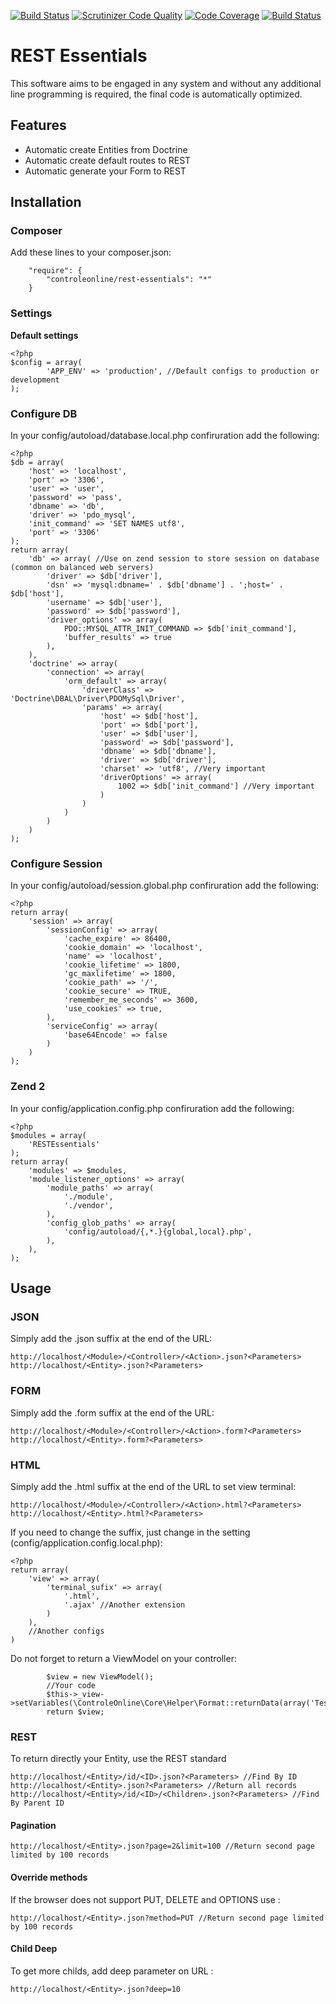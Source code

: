[![Build Status](https://travis-ci.org/ControleOnline/rest-essentials.svg)](https://travis-ci.org/ControleOnline/rest-essentials)
[![Scrutinizer Code Quality](https://scrutinizer-ci.com/g/ControleOnline/rest-essentials/badges/quality-score.png?b=master)](https://scrutinizer-ci.com/g/ControleOnline/rest-essentials/)
[![Code Coverage](https://scrutinizer-ci.com/g/ControleOnline/rest-essentials/badges/coverage.png?b=master)](https://scrutinizer-ci.com/g/ControleOnline/rest-essentials/)
[![Build Status](https://scrutinizer-ci.com/g/ControleOnline/rest-essentials/badges/build.png?b=master)](https://scrutinizer-ci.com/g/ControleOnline/rest-essentials/)

# REST Essentials #

This software aims to be engaged in any system and without any additional line programming is required, the final code is automatically optimized.

## Features ##
* Automatic create Entities from Doctrine
* Automatic create default routes to REST
* Automatic generate your Form to REST

## Installation ##
### Composer ###
Add these lines to your composer.json:

```
    "require": {
        "controleonline/rest-essentials": "*"        
    }

```


### Settings ###

**Default settings**
```
<?php
$config = array(
        'APP_ENV' => 'production', //Default configs to production or development
);
```

### Configure DB ###
In your config/autoload/database.local.php confiruration add the following:

```
<?php
$db = array(
    'host' => 'localhost',
    'port' => '3306',
    'user' => 'user',
    'password' => 'pass',
    'dbname' => 'db',
    'driver' => 'pdo_mysql',
    'init_command' => 'SET NAMES utf8',
    'port' => '3306'
);
return array(
    'db' => array( //Use on zend session to store session on database (common on balanced web servers)
        'driver' => $db['driver'],
        'dsn' => 'mysql:dbname=' . $db['dbname'] . ';host=' . $db['host'],
        'username' => $db['user'],
        'password' => $db['password'],
        'driver_options' => array(
            PDO::MYSQL_ATTR_INIT_COMMAND => $db['init_command'],
            'buffer_results' => true
        ),
    ),
    'doctrine' => array(
        'connection' => array(
            'orm_default' => array(
                'driverClass' => 'Doctrine\DBAL\Driver\PDOMySql\Driver',
                'params' => array(
                    'host' => $db['host'],
                    'port' => $db['port'],
                    'user' => $db['user'],
                    'password' => $db['password'],
                    'dbname' => $db['dbname'],
                    'driver' => $db['driver'],
                    'charset' => 'utf8', //Very important
                    'driverOptions' => array(
                        1002 => $db['init_command'] //Very important
                    )
                )
            )
        )
    )
);
```
### Configure Session ###
In your config/autoload/session.global.php confiruration add the following:

```
<?php
return array(
    'session' => array(
        'sessionConfig' => array(
            'cache_expire' => 86400,
            'cookie_domain' => 'localhost',
            'name' => 'localhost',
            'cookie_lifetime' => 1800,
            'gc_maxlifetime' => 1800,
            'cookie_path' => '/',
            'cookie_secure' => TRUE,
            'remember_me_seconds' => 3600,
            'use_cookies' => true,
        ),
        'serviceConfig' => array(
            'base64Encode' => false
        )
    )
);
```

### Zend 2 ###
In your config/application.config.php confiruration add the following:

```
<?php
$modules = array(
    'RESTEssentials' 
);
return array(
    'modules' => $modules,
    'module_listener_options' => array(
        'module_paths' => array(
            './module',
            './vendor',
        ),
        'config_glob_paths' => array(
            'config/autoload/{,*.}{global,local}.php',
        ),
    ),
);
```
## Usage ##

### JSON ###
Simply add the .json suffix at the end of the URL:
```
http://localhost/<Module>/<Controller>/<Action>.json?<Parameters>
http://localhost/<Entity>.json?<Parameters>
```

### FORM ###
Simply add the .form suffix at the end of the URL:
```
http://localhost/<Module>/<Controller>/<Action>.form?<Parameters>
http://localhost/<Entity>.form?<Parameters>
```
### HTML ###
Simply add the .html suffix at the end of the URL to set view terminal:
```
http://localhost/<Module>/<Controller>/<Action>.html?<Parameters>
http://localhost/<Entity>.html?<Parameters>
```
If you need to change the suffix, just change in the setting (config/application.config.local.php):
```
<?php
return array(
    'view' => array(
        'terminal_sufix' => array(            
            '.html',
            '.ajax' //Another extension
        )
    ),
    //Another configs
)
```

Do not forget to return a ViewModel on your controller:
```
        $view = new ViewModel();
        //Your code
        $this->_view->setVariables(\ControleOnline\Core\Helper\Format::returnData(array('Test')));
        return $view;
```
### REST ###
To return directly your Entity, use the REST standard
```
http://localhost/<Entity>/id/<ID>.json?<Parameters> //Find By ID
http://localhost/<Entity>.json?<Parameters> //Return all records
http://localhost/<Entity>/id/<ID>/<Children>.json?<Parameters> //Find By Parent ID
```
#### Pagination ####
```
http://localhost/<Entity>.json?page=2&limit=100 //Return second page limited by 100 records
```
#### Override methods ####
If the browser does not support PUT, DELETE and OPTIONS use :
```
http://localhost/<Entity>.json?method=PUT //Return second page limited by 100 records
```

#### Child Deep ####
To get more childs, add deep parameter on URL :
```
http://localhost/<Entity>.json?deep=10
```